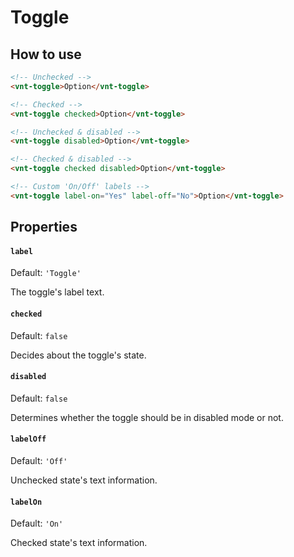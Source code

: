 # Toggle

## How to use
```html
<!-- Unchecked -->
<vnt-toggle>Option</vnt-toggle>

<!-- Checked -->
<vnt-toggle checked>Option</vnt-toggle>

<!-- Unchecked & disabled -->
<vnt-toggle disabled>Option</vnt-toggle>

<!-- Checked & disabled -->
<vnt-toggle checked disabled>Option</vnt-toggle>

<!-- Custom 'On/Off' labels -->
<vnt-toggle label-on="Yes" label-off="No">Option</vnt-toggle>
```

## Properties
#### `label`
Default: `'Toggle'`

The toggle's label text.

#### `checked`
Default: `false`

Decides about the toggle's state.

#### `disabled`
Default: `false`

Determines whether the toggle should be in disabled mode or not.

#### `labelOff`
Default: `'Off'`

Unchecked state's text information.

#### `labelOn`
Default: `'On'`

Checked state's text information.
